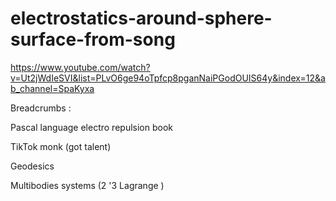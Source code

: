# electrostatics-around-sphere-surface-from-song
https://www.youtube.com/watch?v=Ut2jWdIeSVI&list=PLvO6ge94oTpfcp8pganNaiPGodOUIS64y&index=12&ab_channel=SpaKyxa

Breadcrumbs : 

  Pascal language electro repulsion book
  
  TikTok monk (got talent)
  
  Geodesics
  
  Multibodies systems (2 '3 Lagrange )


